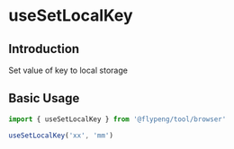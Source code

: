 # useSetLocalKey

## Introduction

Set value of key to local storage

## Basic Usage

```ts
import { useSetLocalKey } from '@flypeng/tool/browser'

useSetLocalKey('xx', 'mm')
```
